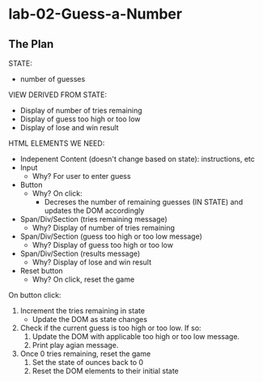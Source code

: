 # lab-02-Guess-a-Number

## The Plan

STATE:
- number of guesses

VIEW DERIVED FROM STATE:
- Display of number of tries remaining
- Display of guess too high or too low
- Display of lose and win result

HTML ELEMENTS WE NEED:
- Indepenent Content (doesn't change based on state): instructions, etc
- Input
    - Why? For user to enter guess
- Button
    - Why? On click:
        - Decreses the number of remaining guesses (IN STATE) and updates the DOM accordingly
- Span/Div/Section (tries remaining message)
    - Why? Display of number of tries remaining
- Span/Div/Section (guess too high or too low message)
    - Why? Display of guess too high or too low
- Span/Div/Section (results message)
    - Why? Display of lose and win result
- Reset button 
    - Why? On click, reset the game

On button click: 
1) Increment the tries remaining in state
    - Update the DOM as state changes
1) Check if the current guess is too high or too low. If so:
    1) Update the DOM with applicable too high or too low message.
    1) Print play agian message.
1) Once 0 tries remaining, reset the game
    1) Set the state of ounces back to 0
    1) Reset the DOM elements to their initial state
